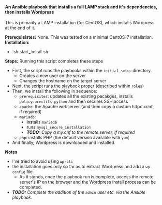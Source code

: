 #### An Ansible playbook that installs a full LAMP stack and it's dependencies, then installs Wordpress

This is primarily a LAMP installation (for CentOS), which installs Wordpress at the end of it.  
  
**Prerequisistes:** None. This was tested on a minimal CentOS-7 installation.  
**Installation:**
- `sh start_install.sh

**Steps:** Running this script completes these steps
- First, the script runs the playbooks within the `initial_setup` directory.
    - Creates a new user on the server
    - Changes the hostname on the target server
- Next, the script runs the playbook proper (described within `roles`)
- Then, we install the following in sequence:
    - `prerequisites`: updates all the existing pacakges, installs `policycoreutils-python` and then secures SSH access
    - `apache`: the Apache webserver (and then copy a custom httpd.conf, if required)
    - `mariadb`:
        - installs `mariadb`
        - runs `mysql_secure_installation`
        - ***TODO:** Copy a my.cnf to the remote server, if required*
    - `php`: installs PHP (the default version available with `yum`)
- And finally, Wordpress is downloaded and installed.

**Notes**  
- I've tried to avoid using `wp-cli`
- the installation goes only so far as to extract Wordpress and add a `wp-config` file.
    - As it stands, once the playbook run is complete, access the remote server's IP on the browser and the Wordpress install process can be completed.
- ***TODO:** Complete the addition of the `admin` user etc. via the Ansible playbook.*
